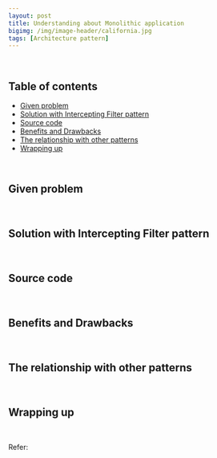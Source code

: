 ```yaml
---
layout: post
title: Understanding about Monolithic application
bigimg: /img/image-header/california.jpg
tags: [Architecture pattern]
---
```



<br>

## Table of contents
- [Given problem](#given-problem)
- [Solution with Intercepting Filter pattern](#solution-with-intercepting-filter-pattern)
- [Source code](#source-code)
- [Benefits and Drawbacks](#benefits-and-drawbacks)
- [The relationship with other patterns](#the-relationship-with-other-patterns)
- [Wrapping up](#wrapping-up)


<br>

## Given problem






<br>

## Solution with Intercepting Filter pattern






<br>

## Source code





<br>

## Benefits and Drawbacks



<br>

## The relationship with other patterns




<br>

## Wrapping up




<br>

Refer:
